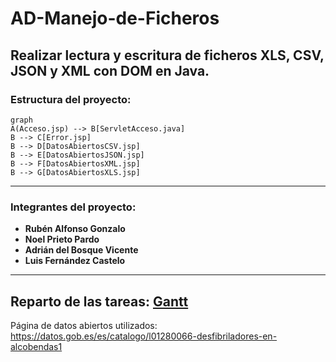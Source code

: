 # AD-Manejo-de-Ficheros
Realizar lectura y escritura de ficheros XLS, CSV, JSON y XML con DOM en Java.
---
### Estructura del proyecto:
```mermaid
graph
A(Acceso.jsp) --> B[ServletAcceso.java]
B --> C[Error.jsp]
B --> D[DatosAbiertosCSV.jsp]
B --> E[DatosAbiertosJSON.jsp]
B --> F[DatosAbiertosXML.jsp]
B --> G[DatosAbiertosXLS.jsp]
```
---
### Integrantes del proyecto:
- **Rubén Alfonso Gonzalo**
- **Noel Prieto Pardo**
- **Adrián del Bosque Vicente**
- **Luis Fernández Castelo**
---
Reparto de las tareas: [Gantt](https://luisfernandezlf70.atlassian.net/jira/software/projects/AD/boards/1/timeline?selectedIssue=AD-31&timeline=WEEKS&shared=&atlOrigin=eyJpIjoiMWU1NjRkMzFlMzBkNGEyZDg5MWY0YjA1MTVmNTZjZWUiLCJwIjoiaiJ9)
---
Página de datos abiertos utilizados: https://datos.gob.es/es/catalogo/l01280066-desfibriladores-en-alcobendas1
